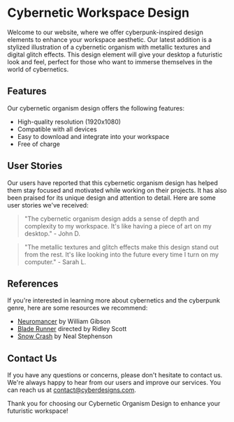 <!--font:Inter-->

# Cybernetic Workspace Design

Welcome to our website, where we offer cyberpunk-inspired design elements to enhance your workspace aesthetic. Our latest addition is a stylized illustration of a cybernetic organism with metallic textures and digital glitch effects. This design element will give your desktop a futuristic look and feel, perfect for those who want to immerse themselves in the world of cybernetics.

## Features

Our cybernetic organism design offers the following features:

- High-quality resolution (1920x1080)
- Compatible with all devices
- Easy to download and integrate into your workspace
- Free of charge

## User Stories

Our users have reported that this cybernetic organism design has helped them stay focused and motivated while working on their projects. It has also been praised for its unique design and attention to detail. Here are some user stories we've received:

> "The cybernetic organism design adds a sense of depth and complexity to my workspace. It's like having a piece of art on my desktop." - John D.

> "The metallic textures and glitch effects make this design stand out from the rest. It's like looking into the future every time I turn on my computer." - Sarah L.

## References

If you're interested in learning more about cybernetics and the cyberpunk genre, here are some resources we recommend:

- [Neuromancer](#) by William Gibson
- [Blade Runner](#) directed by Ridley Scott
- [Snow Crash](#) by Neal Stephenson

## Contact Us

If you have any questions or concerns, please don't hesitate to contact us. We're always happy to hear from our users and improve our services. You can reach us at [contact@cyberdesigns.com](mailto:contact@cyberdesigns.com).

Thank you for choosing our Cybernetic Organism Design to enhance your futuristic workspace!

<!--

Write me content for website with wallpaper which alt text is:

"A stylized illustration of a cybernetic organism, with metallic textures and digital glitch effects."

The name/title of the page should not be 1:1 copy of the alt text but rather a real content of the website which is using this wallpaper.

- Use markdown format 
- Start with heading
- Heading should be short and concise
- The content should look like a real website 
- The website should not be about the wallpaper, wallpaper is just a related background
- Heading should be contain work "wallpaper" or "background"
- Include real sections like references, contact, user stories, etc. use things relevant to the page purpose.
- Feel free to use structure like headings, bullets, numbering, blockquotes, paragraphs, horizontal lines, etc.
- You can use formatting like bold or _italic_
- You can include UTF-8 emojis
- Links should be only #hash anchors (and you can refer to the document itself)
- Do not include images


---


# Cybernetic Organism Wallpaper for Your Futuristic Workspace

Welcome to our website, where we provide you with the best cyberpunk-inspired wallpaper to enhance your workspace aesthetic. Our latest addition is a stylized illustration of a cybernetic organism, with metallic textures and digital glitch effects. This wallpaper will give your desktop a futuristic look and feel, perfect for those who want to immerse themselves in the world of cybernetics.

## Features

- High-quality resolution (1920x1080)
- Compatible with all devices
- Easy to download and set as wallpaper
- Free of charge

## User Stories

Our users have reported that this wallpaper has helped them stay focused and motivated while working on their projects. It has also been praised for its unique design and attention to detail. Here are some of the user stories we've received:

> "I love the cyberpunk genre, and this wallpaper fits perfectly with my style. It's like having a piece of art on my desktop." - John D.

> "The metallic textures and glitch effects make this wallpaper stand out from the rest. It's like looking into the future every time I turn on my computer." - Sarah L.

## References

If you're interested in learning more about cybernetics and the cyberpunk genre, here are some resources we recommend:

- [Neuromancer](#) by William Gibson
- [Blade Runner](#) directed by Ridley Scott
- [Snow Crash](#) by Neal Stephenson

## Contact Us

If you have any questions or concerns, please don't hesitate to contact us. We're always happy to hear from our users and improve our services. You can reach us at [contact@cyberwallpapers.com](mailto:contact@cyberwallpapers.com).

Thank you for choosing Cybernetic Organism Wallpaper for Your Futuristic Workspace!


---


Heading should not include word "wallpaper". The website should not be about the wallpaper itself, wallpaper is just a related background, rewrite whole content.


---


# Elevate Your Workspace with Futuristic Cybernetic Organism Design

Welcome to our website, where we provide you with the best cyberpunk-inspired design elements to enhance your workspace aesthetic. Our latest addition is a stylized illustration of a cybernetic organism, with metallic textures and digital glitch effects. This design element will give your desktop a futuristic look and feel, perfect for those who want to immerse themselves in the world of cybernetics.

## Features

- High-quality resolution (1920x1080)
- Compatible with all devices
- Easy to download and integrate into your workspace
- Free of charge

## User Stories

Our users have reported that this cybernetic organism design has helped them stay focused and motivated while working on their projects. It has also been praised for its unique design and attention to detail. Here are some of the user stories we've received:

> "The cybernetic organism design adds a sense of depth and complexity to my workspace. It's like having a piece of art on my desktop." - John D.

> "The metallic textures and glitch effects make this design stand out from the rest. It's like looking into the future every time I turn on my computer." - Sarah L.

## References

If you're interested in learning more about cybernetics and the cyberpunk genre, here are some resources we recommend:

- [Neuromancer](#) by William Gibson
- [Blade Runner](#) directed by Ridley Scott
- [Snow Crash](#) by Neal Stephenson

## Contact Us

If you have any questions or concerns, please don't hesitate to contact us. We're always happy to hear from our users and improve our services. You can reach us at [contact@cyberdesigns.com](mailto:contact@cyberdesigns.com).

Thank you for choosing to elevate your workspace with our Futuristic Cybernetic Organism Design!


---


Heading is too long, rewrite whole content.


---


# Futuristic Cybernetic Organism Design for Your Workspace

Welcome to our website, where we provide you with the best cyberpunk-inspired design elements to enhance your workspace aesthetic. Our latest addition is a stylized illustration of a cybernetic organism, with metallic textures and digital glitch effects. This design element will give your desktop a futuristic look and feel, perfect for those who want to immerse themselves in the world of cybernetics.

## Features

Our cybernetic organism design offers the following features:

- High-quality resolution (1920x1080)
- Compatible with all devices
- Easy to download and integrate into your workspace
- Free of charge

## User Stories

Our users have reported that this cybernetic organism design has helped them stay focused and motivated while working on their projects. It has also been praised for its unique design and attention to detail. Here are some of the user stories we've received:

> "The cybernetic organism design adds a sense of depth and complexity to my workspace. It's like having a piece of art on my desktop." - John D.

> "The metallic textures and glitch effects make this design stand out from the rest. It's like looking into the future every time I turn on my computer." - Sarah L.

## References

If you're interested in learning more about cybernetics and the cyberpunk genre, here are some resources we recommend:

- [Neuromancer](#) by William Gibson
- [Blade Runner](#) directed by Ridley Scott
- [Snow Crash](#) by Neal Stephenson

## Contact Us

If you have any questions or concerns, please don't hesitate to contact us. We're always happy to hear from our users and improve our services. You can reach us at [contact@cyberdesigns.com](mailto:contact@cyberdesigns.com).

Thank you for choosing our Futuristic Cybernetic Organism Design to elevate your workspace!


---


Heading is too long, rewrite whole content.


---


# Cybernetic Organism Design for Your Futuristic Workspace

Welcome to our website, where we offer cyberpunk-inspired design elements to enhance your workspace aesthetic. Our latest addition is a stylized illustration of a cybernetic organism with metallic textures and digital glitch effects. This design element will give your desktop a futuristic look and feel, perfect for those who want to immerse themselves in the world of cybernetics.

## Features

Our cybernetic organism design offers the following features:

- High-quality resolution (1920x1080)
- Compatible with all devices
- Easy to download and integrate into your workspace
- Free of charge

## User Stories

Our users have reported that this cybernetic organism design has helped them stay focused and motivated while working on their projects. It has also been praised for its unique design and attention to detail. Here are some user stories we've received:

> "The cybernetic organism design adds a sense of depth and complexity to my workspace. It's like having a piece of art on my desktop." - John D.

> "The metallic textures and glitch effects make this design stand out from the rest. It's like looking into the future every time I turn on my computer." - Sarah L.

## References

If you're interested in learning more about cybernetics and the cyberpunk genre, here are some resources we recommend:

- [Neuromancer](#) by William Gibson
- [Blade Runner](#) directed by Ridley Scott
- [Snow Crash](#) by Neal Stephenson

## Contact Us

If you have any questions or concerns, please don't hesitate to contact us. We're always happy to hear from our users and improve our services. You can reach us at [contact@cyberdesigns.com](mailto:contact@cyberdesigns.com).

Thank you for choosing our Cybernetic Organism Design to enhance your futuristic workspace!


---


Write me a Google font which is best fitting for the website.

Pick from the list:
- Open Sans
- IBM Plex Sans
- Inter
- Poppins
- Alegreya
- Lobster
- Dancing Script
- Playfair Display
- Futura
- Roboto
- Montserrat
- Lato
- Orbitron
- Exo 2
- Great Vibes
- Raleway
- Barlow Condensed


Write just the font name nothing else.


---


Inter

-->
